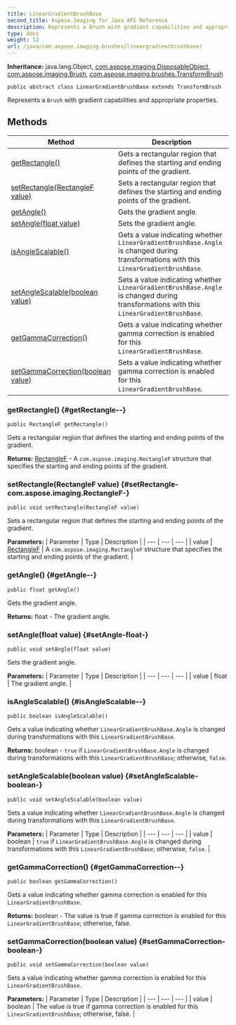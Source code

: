 ```yaml
---
title: LinearGradientBrushBase
second_title: Aspose.Imaging for Java API Reference
description: Represents a Brush with gradient capabilities and appropriate properties.
type: docs
weight: 12
url: /java/com.aspose.imaging.brushes/lineargradientbrushbase/
---
```

**Inheritance:**
java.lang.Object, [com.aspose.imaging.DisposableObject](../../com.aspose.imaging/disposableobject), [com.aspose.imaging.Brush](../../com.aspose.imaging/brush), [com.aspose.imaging.brushes.TransformBrush](../../com.aspose.imaging.brushes/transformbrush)
```
public abstract class LinearGradientBrushBase extends TransformBrush
```

Represents a `Brush` with gradient capabilities and appropriate properties.
## Methods

| Method | Description |
| --- | --- |
| [getRectangle()](#getRectangle--) | Gets a rectangular region that defines the starting and ending points of the gradient. |
| [setRectangle(RectangleF value)](#setRectangle-com.aspose.imaging.RectangleF-) | Sets a rectangular region that defines the starting and ending points of the gradient. |
| [getAngle()](#getAngle--) | Gets the gradient angle. |
| [setAngle(float value)](#setAngle-float-) | Sets the gradient angle. |
| [isAngleScalable()](#isAngleScalable--) | Gets a value indicating whether `LinearGradientBrushBase.Angle` is changed during transformations with this `LinearGradientBrushBase`. |
| [setAngleScalable(boolean value)](#setAngleScalable-boolean-) | Sets a value indicating whether `LinearGradientBrushBase.Angle` is changed during transformations with this `LinearGradientBrushBase`. |
| [getGammaCorrection()](#getGammaCorrection--) | Gets a value indicating whether gamma correction is enabled for this `LinearGradientBrushBase`. |
| [setGammaCorrection(boolean value)](#setGammaCorrection-boolean-) | Sets a value indicating whether gamma correction is enabled for this `LinearGradientBrushBase`. |
### getRectangle() {#getRectangle--}
```
public RectangleF getRectangle()
```


Gets a rectangular region that defines the starting and ending points of the gradient.

**Returns:**
[RectangleF](../../com.aspose.imaging/rectanglef) - A `com.aspose.imaging.RectangleF` structure that specifies the starting and ending points of the gradient.
### setRectangle(RectangleF value) {#setRectangle-com.aspose.imaging.RectangleF-}
```
public void setRectangle(RectangleF value)
```


Sets a rectangular region that defines the starting and ending points of the gradient.

**Parameters:**
| Parameter | Type | Description |
| --- | --- | --- |
| value | [RectangleF](../../com.aspose.imaging/rectanglef) | A `com.aspose.imaging.RectangleF` structure that specifies the starting and ending points of the gradient. |

### getAngle() {#getAngle--}
```
public float getAngle()
```


Gets the gradient angle.

**Returns:**
float - The gradient angle.
### setAngle(float value) {#setAngle-float-}
```
public void setAngle(float value)
```


Sets the gradient angle.

**Parameters:**
| Parameter | Type | Description |
| --- | --- | --- |
| value | float | The gradient angle. |

### isAngleScalable() {#isAngleScalable--}
```
public boolean isAngleScalable()
```


Gets a value indicating whether `LinearGradientBrushBase.Angle` is changed during transformations with this `LinearGradientBrushBase`.

**Returns:**
boolean - `true` if `LinearGradientBrushBase.Angle` is changed during transformations with this `LinearGradientBrushBase`; otherwise, `false`.
### setAngleScalable(boolean value) {#setAngleScalable-boolean-}
```
public void setAngleScalable(boolean value)
```


Sets a value indicating whether `LinearGradientBrushBase.Angle` is changed during transformations with this `LinearGradientBrushBase`.

**Parameters:**
| Parameter | Type | Description |
| --- | --- | --- |
| value | boolean | `true` if `LinearGradientBrushBase.Angle` is changed during transformations with this `LinearGradientBrushBase`; otherwise, `false`. |

### getGammaCorrection() {#getGammaCorrection--}
```
public boolean getGammaCorrection()
```


Gets a value indicating whether gamma correction is enabled for this `LinearGradientBrushBase`.

**Returns:**
boolean - The value is true if gamma correction is enabled for this `LinearGradientBrushBase`; otherwise, false.
### setGammaCorrection(boolean value) {#setGammaCorrection-boolean-}
```
public void setGammaCorrection(boolean value)
```


Sets a value indicating whether gamma correction is enabled for this `LinearGradientBrushBase`.

**Parameters:**
| Parameter | Type | Description |
| --- | --- | --- |
| value | boolean | The value is true if gamma correction is enabled for this `LinearGradientBrushBase`; otherwise, false. |

